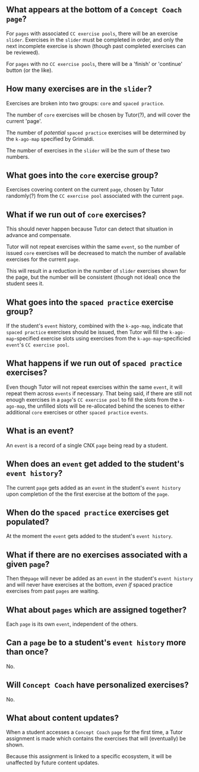 ## What appears at the bottom of a `Concept Coach` `page`?

For `pages` with associated `CC exercise pools`,
there will be an exercise `slider`.
Exercises in the `slider`
must be completed in order,
and only the next incomplete exercise is shown
(though past completed exercises
can be reviewed).

For `pages` with no `CC exercise pools`,
there will be a 'finish' or 'continue' button
(or the like).

## How many exercises are in the `slider`?

Exercises are broken into two groups:
`core` and `spaced practice`.

The number of `core` exercises
will be chosen by Tutor(?),
and will cover the current 'page'.

The number of _potential_ `spaced practice` exercises
will be determined by the `k-ago-map`
specified by Grimaldi.

The number of exercises in the `slider`
will be the sum of these two numbers.

## What goes into the `core` exercise group?

Exercises covering content on the current `page`,
chosen by Tutor
randomly(?) from the `CC exercise pool`
associated with the current `page`.

## What if we run out of `core` exercises?

This should never happen
because Tutor can detect that situation
in advance and compensate.

Tutor will not repeat exercises
within the same `event`,
so the number of issued `core` exercises
will be decreased to match
the number of available exercises
for the current `page`.

This will result in a reduction
in the number of `slider` exercises
shown for the page,
but the number will be consistent
(though not ideal)
once the student sees it.

## What goes into the `spaced practice` exercise group?

If the student's `event` history,
combined with the `k-ago-map`,
indicate that `spaced practice` exercises
should be issued,
then Tutor will fill
the `k-ago-map`-specified exercise slots
using exercises
from the `k-ago-map`-specificied `event`'s
`CC exercise pool`.

## What happens if we run out of `spaced practice` exercises?

Even though Tutor will not repeat exercises
within the same `event`,
it will repeat them across `events`
if necessary.
That being said,
if there are still not enough exercises
in a `page`'s `CC exercise pool`
to fill the slots
from the `k-ago-map`,
the unfilled slots will be re-allocated
behind the scenes
to either additional `core` exercises
or other `spaced practice` `events`.

## What is an event?

An `event` is a record of a single CNX `page` being read by a student.

## When does an `event` get added to the student's `event history`?

The current `page`
gets added as an `event`
in the student's `event history`
upon completion of the the first exercise
at the bottom of the `page`.

## When do the `spaced practice` exercises get populated?

At the moment the `event`
gets added to the student's `event history`.

## What if there are no exercises associated with a given `page`?

Then the`page` will never be added as an `event` 
in the student's `event history`
and will never have exercises at the bottom,
_even if_ 
spaced practice exercises
from past `pages`
are waiting.

## What about `pages` which are assigned together?

Each `page` is its own `event`, independent of the others.

## Can a `page` be to a student's `event history` more than once?

No.

## Will `Concept Coach` have personalized exercises?

No.

## What about content updates?

When a student accesses
a `Concept Coach` `page`
for the first time,
a Tutor assignment is made
which contains the exercises
that will (eventually) be shown.

Because this assignment
is linked to a specific ecosystem,
it will be unaffected
by future content updates.
